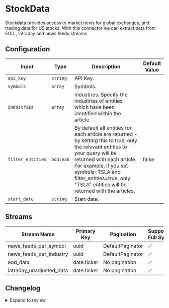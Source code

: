# StockData
Stockdata provides access to market news for global exchanges, and trading data for US stocks.
With this connector we can extract data from EOD , Intraday and news feeds streams

## Configuration

| Input | Type | Description | Default Value |
|-------|------|-------------|---------------|
| `api_key` | `string` | API Key.  |  |
| `symbols` | `array` | Symbols.  |  |
| `industries` | `array` | Industries. Specify the industries of entities which have been identified within the article. |  |
| `filter_entities` | `boolean` | By default all entities for each article are returned - by setting this to true, only the relevant entities to your query will be returned with each article. For example, if you set symbols=TSLA and filter_entities=true, only "TSLA" entities will be returned with the articles.  | false |
| `start_date` | `string` | Start date.  |  |

## Streams
| Stream Name | Primary Key | Pagination | Supports Full Sync | Supports Incremental |
|-------------|-------------|------------|---------------------|----------------------|
| news_feeds_per_symbol | uuid | DefaultPaginator | ✅ |  ✅  |
| news_feeds_per_industry | uuid | DefaultPaginator | ✅ |  ✅  |
| eod_data | date.ticker | No pagination | ✅ |  ✅  |
| intraday_unadjusted_data | date.ticker | No pagination | ✅ |  ✅  |


## Changelog

<details>
  <summary>Expand to review</summary>

| Version          | Date              | Pull Request | Subject        |
|------------------|-------------------|--------------|----------------|
| 0.0.39 | 2025-10-29 | [69019](https://github.com/airbytehq/airbyte/pull/69019) | Update dependencies |
| 0.0.38 | 2025-10-21 | [68524](https://github.com/airbytehq/airbyte/pull/68524) | Update dependencies |
| 0.0.37 | 2025-10-14 | [67877](https://github.com/airbytehq/airbyte/pull/67877) | Update dependencies |
| 0.0.36 | 2025-10-07 | [67462](https://github.com/airbytehq/airbyte/pull/67462) | Update dependencies |
| 0.0.35 | 2025-09-30 | [66874](https://github.com/airbytehq/airbyte/pull/66874) | Update dependencies |
| 0.0.34 | 2025-09-23 | [66364](https://github.com/airbytehq/airbyte/pull/66364) | Update dependencies |
| 0.0.33 | 2025-09-09 | [66132](https://github.com/airbytehq/airbyte/pull/66132) | Update dependencies |
| 0.0.32 | 2025-08-24 | [65488](https://github.com/airbytehq/airbyte/pull/65488) | Update dependencies |
| 0.0.31 | 2025-08-16 | [65017](https://github.com/airbytehq/airbyte/pull/65017) | Update dependencies |
| 0.0.30 | 2025-08-02 | [64434](https://github.com/airbytehq/airbyte/pull/64434) | Update dependencies |
| 0.0.29 | 2025-07-26 | [63949](https://github.com/airbytehq/airbyte/pull/63949) | Update dependencies |
| 0.0.28 | 2025-07-19 | [63626](https://github.com/airbytehq/airbyte/pull/63626) | Update dependencies |
| 0.0.27 | 2025-07-12 | [63070](https://github.com/airbytehq/airbyte/pull/63070) | Update dependencies |
| 0.0.26 | 2025-07-05 | [62727](https://github.com/airbytehq/airbyte/pull/62727) | Update dependencies |
| 0.0.25 | 2025-06-28 | [62222](https://github.com/airbytehq/airbyte/pull/62222) | Update dependencies |
| 0.0.24 | 2025-06-21 | [61312](https://github.com/airbytehq/airbyte/pull/61312) | Update dependencies |
| 0.0.23 | 2025-05-25 | [60479](https://github.com/airbytehq/airbyte/pull/60479) | Update dependencies |
| 0.0.22 | 2025-05-10 | [60132](https://github.com/airbytehq/airbyte/pull/60132) | Update dependencies |
| 0.0.21 | 2025-05-04 | [59643](https://github.com/airbytehq/airbyte/pull/59643) | Update dependencies |
| 0.0.20 | 2025-04-27 | [59008](https://github.com/airbytehq/airbyte/pull/59008) | Update dependencies |
| 0.0.19 | 2025-04-19 | [58451](https://github.com/airbytehq/airbyte/pull/58451) | Update dependencies |
| 0.0.18 | 2025-04-12 | [57973](https://github.com/airbytehq/airbyte/pull/57973) | Update dependencies |
| 0.0.17 | 2025-04-05 | [57450](https://github.com/airbytehq/airbyte/pull/57450) | Update dependencies |
| 0.0.16 | 2025-03-29 | [56825](https://github.com/airbytehq/airbyte/pull/56825) | Update dependencies |
| 0.0.15 | 2025-03-22 | [56278](https://github.com/airbytehq/airbyte/pull/56278) | Update dependencies |
| 0.0.14 | 2025-03-08 | [55572](https://github.com/airbytehq/airbyte/pull/55572) | Update dependencies |
| 0.0.13 | 2025-03-01 | [55091](https://github.com/airbytehq/airbyte/pull/55091) | Update dependencies |
| 0.0.12 | 2025-02-22 | [54525](https://github.com/airbytehq/airbyte/pull/54525) | Update dependencies |
| 0.0.11 | 2025-02-15 | [54095](https://github.com/airbytehq/airbyte/pull/54095) | Update dependencies |
| 0.0.10 | 2025-02-08 | [53523](https://github.com/airbytehq/airbyte/pull/53523) | Update dependencies |
| 0.0.9 | 2025-02-01 | [53043](https://github.com/airbytehq/airbyte/pull/53043) | Update dependencies |
| 0.0.8 | 2025-01-25 | [52409](https://github.com/airbytehq/airbyte/pull/52409) | Update dependencies |
| 0.0.7 | 2025-01-18 | [51978](https://github.com/airbytehq/airbyte/pull/51978) | Update dependencies |
| 0.0.6 | 2025-01-11 | [51447](https://github.com/airbytehq/airbyte/pull/51447) | Update dependencies |
| 0.0.5 | 2024-12-28 | [50789](https://github.com/airbytehq/airbyte/pull/50789) | Update dependencies |
| 0.0.4 | 2024-12-21 | [50357](https://github.com/airbytehq/airbyte/pull/50357) | Update dependencies |
| 0.0.3 | 2024-12-14 | [49745](https://github.com/airbytehq/airbyte/pull/49745) | Update dependencies |
| 0.0.2 | 2024-12-12 | [49442](https://github.com/airbytehq/airbyte/pull/49442) | Update dependencies |
| 0.0.1 | 2024-11-08 | | Initial release by [@ombhardwajj](https://github.com/ombhardwajj) via Connector Builder |

</details>
